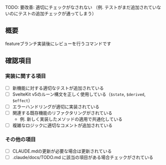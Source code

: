 TODO: 要改善: 適切にチェックがなされない
（例. テストがまだ追加されていないのにテストの追加チェックが通ってしまう）

## 概要

featureブランチ実装後にレビューを行うコマンドです

## 確認項目
### 実装に関する項目

- [ ] 新機能に対する適切なテストが追加されている
- [ ] SvelteKit v5のルーン構文を正しく使用している（`$state`, `$derived`, `$effect`）
- [ ] エラーハンドリングが適切に実装されている
- [ ] 関連する既存機能のリファクタリングがされている
    - 例. 新しく実装したメソッドの適用で共通化している
- [ ] 複雑なロジックに適切なコメントが追加されている

### その他の項目

- [ ] CLAUDE.mdの更新が必要な場合は更新されている
- [ ] .claude/docs/TODO.md に該当の項目がある場合チェックがされている
